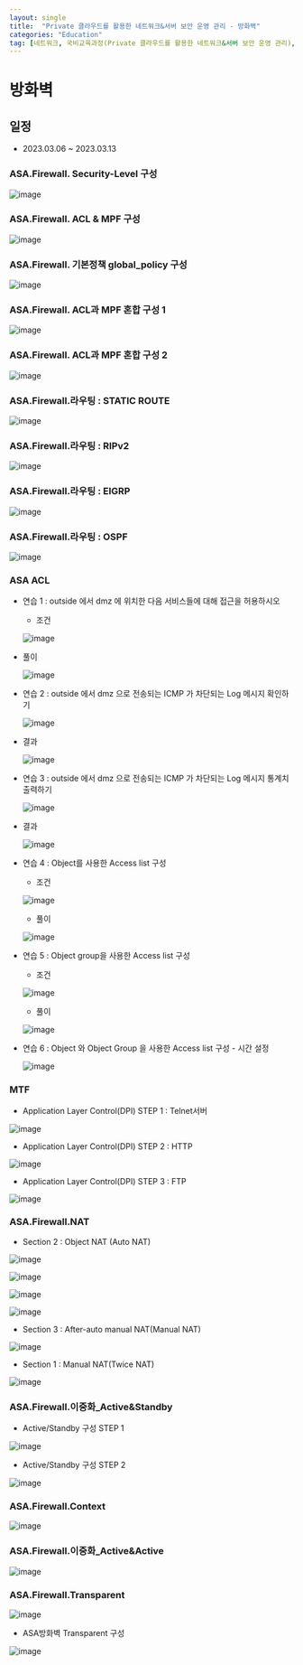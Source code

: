 ```yaml
---
layout: single
title:  "Private 클라우드를 활용한 네트워크&서버 보안 운영 관리 - 방화벽"
categories: "Education"
tag: [네트워크, 국비교육과정(Private 클라우드를 활용한 네트워크&서버 보안 운영 관리), ASA]
---
```


# 방화벽
## 일정
  - 2023.03.06 ~ 2023.03.13

### ASA.Firewall. Security-Level 구성

  ![image](https://user-images.githubusercontent.com/84834776/223028736-8fbd923b-7210-4815-a5db-4d285c751280.png)

### ASA.Firewall. ACL & MPF 구성

  ![image](https://user-images.githubusercontent.com/84834776/223034668-299931ad-845f-44c6-bb14-c892f229b64e.png)

### ASA.Firewall. 기본정책 global_policy 구성

  ![image](https://user-images.githubusercontent.com/84834776/223042119-67eac8df-7519-4e7d-866b-f25a1eaaa120.png)

### ASA.Firewall. ACL과 MPF 혼합 구성 1

  ![image](https://user-images.githubusercontent.com/84834776/223043281-b6315a7e-4a88-4fab-8c9b-9b9443cd062c.png)

### ASA.Firewall. ACL과 MPF 혼합 구성 2

  ![image](https://user-images.githubusercontent.com/84834776/223043804-23b09bf2-6476-4f78-8a3c-649d93a393fd.png)

### ASA.Firewall.라우팅 : STATIC ROUTE

  ![image](https://user-images.githubusercontent.com/84834776/223588230-2ee7f0d5-83fc-48ab-8262-0e69dc397b02.png)

### ASA.Firewall.라우팅 : RIPv2

  ![image](https://user-images.githubusercontent.com/84834776/223594279-e74b730b-2adf-4a26-a81c-984fdeec4410.png)

### ASA.Firewall.라우팅 : EIGRP

  ![image](https://user-images.githubusercontent.com/84834776/223596016-9a0fb080-a25d-4385-ad10-1523f92b9e0b.png)

### ASA.Firewall.라우팅 : OSPF

  ![image](https://user-images.githubusercontent.com/84834776/223597137-1ae19f9a-e7a3-4eea-b300-973538a6321b.png)

### ASA ACL

  - 연습 1 : outside 에서 dmz 에 위치한 다음 서비스들에 대해 접근을 허용하시오

    - 조건

    ![image](https://user-images.githubusercontent.com/84834776/223620883-344ed63e-d191-4e52-a5ae-f303c85233aa.png)
  
  - 풀이

    ![image](https://user-images.githubusercontent.com/84834776/223620769-e5936d1c-ed41-4f7d-9565-24850ed65cbd.png)

  - 연습 2 : outside 에서 dmz 으로 전송되는 ICMP 가 차단되는 Log 메시지 확인하기
    
    ![image](https://user-images.githubusercontent.com/84834776/223625964-4344899d-4391-4c00-b75f-979b40db611c.png)
    
  - 결과

    ![image](https://user-images.githubusercontent.com/84834776/223625776-8e34d04f-3f71-400a-8146-4fb1e37cb264.png)

  - 연습 3 : outside 에서 dmz 으로 전송되는 ICMP 가 차단되는 Log 메시지 통계치 출력하기

    ![image](https://user-images.githubusercontent.com/84834776/223626531-6e100a19-8d9a-4d74-a6ae-13c680db1538.png)

  - 결과 

    ![image](https://user-images.githubusercontent.com/84834776/223626741-1ae74809-d626-48eb-8f10-4ec7f7861c3a.png)

  - 연습 4 : Object를 사용한 Access list 구성

    - 조건 

    ![image](https://user-images.githubusercontent.com/84834776/223632534-9b04c838-eb3a-4c09-8ee9-c8493f51a658.png)
    
    - 풀이


    ![image](https://user-images.githubusercontent.com/84834776/223632456-56df94f1-496c-453c-b682-455bb22180ac.png)

  - 연습 5 : Object group을 사용한 Access list 구성

    - 조건 

    ![image](https://user-images.githubusercontent.com/84834776/223632840-25a5d2e3-f43a-46da-8d75-94d70a7490b6.png)

    - 풀이

    ![image](https://user-images.githubusercontent.com/84834776/223634633-fa86eda1-a309-40d2-b045-b01ff22c41fb.png)

  - 연습 6 : Object 와 Object Group 을 사용한 Access list 구성 - 시간 설정

    ![image](https://user-images.githubusercontent.com/84834776/223638235-b2498ffe-a73a-41ef-b91b-b6bad0de0b8d.png)
    
### MTF

  - Application Layer Control(DPI) STEP 1 : Telnet서버

  ![image](https://user-images.githubusercontent.com/84834776/223889448-015bd162-0278-4f3d-b4be-0a0bcb360ea3.png)

  - Application Layer Control(DPI) STEP 2 : HTTP
  
  ![image](https://user-images.githubusercontent.com/84834776/223897610-da75cfd2-147c-405a-bc31-5216f13ce4ad.png)

  - Application Layer Control(DPI) STEP 3 : FTP
  
  ![image](https://user-images.githubusercontent.com/84834776/223901963-41afd773-e008-44ad-8d53-f27abe5460fd.png)

### ASA.Firewall.NAT

  - Section 2 : Object NAT (Auto NAT)

  ![image](https://user-images.githubusercontent.com/84834776/223927653-dbf66887-8e73-49f8-bfe7-7c47be9949c3.png)

  ![image](https://user-images.githubusercontent.com/84834776/223929529-a46bbe0f-c5d3-4ed2-9372-b057de51fb3b.png)
    
  ![image](https://user-images.githubusercontent.com/84834776/223931481-65ccbd83-d524-4ba1-ae11-e00e1037132b.png)
  
  ![image](https://user-images.githubusercontent.com/84834776/223937055-ae2e5e11-b544-4abd-95d9-71d300ea053c.png)
  
  - Section 3 : After-auto manual NAT(Manual NAT)

  ![image](https://user-images.githubusercontent.com/84834776/223942377-de35aa12-2493-4f01-98fb-e9d43e5aaf3a.png)

  - Section 1 : Manual NAT(Twice NAT)
  
  ![image](https://user-images.githubusercontent.com/84834776/223948493-9b557721-6749-4f3f-888b-13a11924703f.png)

### ASA.Firewall.이중화_Active&Standby

  - Active/Standby 구성 STEP 1

  ![image](https://user-images.githubusercontent.com/84834776/224210170-27391649-0b85-4193-833d-73050e72fcac.png)

  - Active/Standby 구성 STEP 2

  ![image](https://user-images.githubusercontent.com/84834776/224222133-f088d936-fe36-4b36-b4d0-ecd5e6cd3d97.png)

### ASA.Firewall.Context
  
  ![image](https://user-images.githubusercontent.com/84834776/224244335-d3d3a03d-0aab-486b-aaca-56214e688950.png)

### ASA.Firewall.이중화_Active&Active

  ![image](https://user-images.githubusercontent.com/84834776/224589189-d2fafbd6-7654-475f-bab5-6b9d671b8aaf.png)

### ASA.Firewall.Transparent
  
  ![image](https://user-images.githubusercontent.com/84834776/224619900-4acd9546-7a38-48ff-9a5d-a27ca8f2d2d3.png)

  - ASA방화벽 Transparent 구성
  
  ![image](https://user-images.githubusercontent.com/84834776/224633215-d3f6ede7-053d-4970-9e75-4a7ab8039999.png)

  
  
  
  
  
  
  
